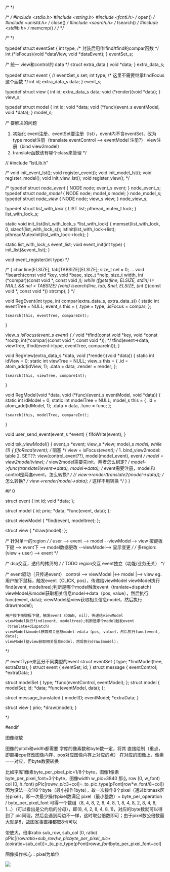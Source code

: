 
/*  */

/*  */
#include <stdio.h>
#include <string.h>
#include <fcntl.h>      /* open() */
#include <unistd.h>     /* close() */
#include <search.h>     /* tsearch() */
#include <stdlib.h>     /* memcmp() */
/*  */


/*  */

typedef struct eventSet
{
    int type;
    /* 封装后用作lfind/tfind的compar函数 */
    int (*isFocus)(void *dataView, void *dataEvent);
} eventSet_s;

/* 统一 view和control的 data */
struct extra_data
{
    void *data;
} extra_data_s;

typedef struct event
{
    // eventSet_s set;
    int type; /* 这里不需要继承findFocus这个函数 */
    int id;
    extra_data_s data;
} event_s;

typedef struct view
{
    int id;
    extra_data_s data;
    void (*render)(void *data);
} view_s;

typedef struct model
{
    int id;
    void *data;
    void (*func)(event_s eventModel, void *data);
} model_s;


/* 要解决的问题
1. 初始化
    event注册，eventSet要注册（lst），event内不含eventSet，改为type
    model注册（translate eventControl --> eventModel 注册?）
    view注册（bind view2model）
2. translate函数该有哪个class来管理 */

// #include "lstLib.h"

/* void init_event_lst();
void register_event();
void init_model_lst();
void register_model();
void init_view_lst();
void register_view(); */

/* typedef struct _node_event_
{
    NODE node;
    event_s event;
} node_event_s;
typedef struct _node_model_
{
    NODE node;
    model_s model;
} node_model_s;
typedef struct _node_view_
{
    NODE node;
    view_s view;
} node_view_s;


typedef struct _list_with_lock_
{
    LIST list;
    pthread_mutex_t lock;
} list_with_lock_s;

static void init_list(list_with_lock_s *list_with_lock)
{
    memset(list_with_lock, 0, sizeof(list_with_lock_s));
    lstInit(list_with_lock->list);
    pthreadMutexInit(list_with_lock->lock);
}

static list_with_lock_s event_list;
void event_init(int type)
{
    init_list(&event_list);
}

void event_register(int type) */


/* {
    char line[ELSIZE], tab[TABSIZE][ELSIZE];
    size_t nel = 0;
    ...
    void *lsearch(const void *key, void *base, size_t *nelp, size_t width,
                  int (*compar)(const void *, const void *));
    while (fgets(line, ELSIZE, stdin) != NULL && nel < TABSIZE)
        (void) lsearch(line, tab, &nel,
                       ELSIZE, (int (*)(const void *, const void *)) strcmp);
} */

void RegEvent(int type, int compar(extra_data_s, extra_data_s))
{
    static int eventTree = NULL;
    event_s this =
    {
        .type = type,
        .isFocus = compar;
    };

    tsearch(this, eventTree, compareInt);
}

view_s *isFocus(event_s event)
{
    /*
    void *tfind(const void *key, void *const *rootp,
           int(*compar)(const void *, const void *));
            */
    tfind(event->data, viewTree, tfind(event->type, eventTree, compareInt));
}

void RegView(extra_data_s *data, void (*render)(void *data))
{
    static int idView = 0;
    static int viewTree = NULL;
    view_s this =
    {
        .id = atom_add(idView, 1);
        .data = data,
        .render = render;
    };

    tsearch(this, viewTree, compareInt);
}

void RegModel(void *data, void (*func)(event_s eventModel, void *data))
{
    static int idModel = 0;
    static int modelTree = NULL;
    model_s this =
    {
        .id = atom_add(idModel, 1);
        .data = data,
        .func = func;
    };

    tsearch(this, modelTree, compareInt);
}


void user_send_event(event_s *event)
{
    fifoWrite(event);
}

void tsk_viewModel()
{
    event_s *event;
    view_s *view;
    model_s *model;
    while (1)
    {
        fifoRead(event); /* 阻塞 */
        view = isFocus(*event);
        /*
        1. bind_view2model: table
        2. SET??: view(control_event??), model(model_event), event
         */
        model = view2model(view); /* view2model需要先init，两者怎么绑定? */
        model->func(translate1(event->data), model->data); /* event需要注册，model和control是两套event，怎么转换? */
        // view->render(translate2(model->data)); /* 怎么转换? */
        view->render(model->data); /* 这样不用转换 */
    }
}



#if 0


struct event
{
    int id;
    void *data;
};

struct model
{
    id;
    prio;
    *data;
    *func(event, data);
};

struct viewModel
{
    *find(event, modeltree);
};

struct view
{
    *draw(model);
};

/* 针对单一的region */
/* user --> event --> model --viewModel--> view
按键板下键 --> event下 --> model数据更改 --viewModel--> 显示变更 */
/* 多region: (view + user) --> event */

/* dsp交互，透传的拷贝的 */
/* TODO
region交互
event独立（功能/业务无关） */

/* event驱动（只传递event）
control --> viewModel |<-> model
                      |--> view
eg.
    用户按下鼠标，触发event（CLICK, pos），传递给viewModel
    viewModel执行find(event, modeltree);判断是哪个model触发event（tranlate+dispatch）
    viewModel从model获取相关信息model->data（pos, value），然后执行func(event, data);
    viewModel给view获取相关信息model，然后执行draw(model);

    用户按下按键板下键，触发event（DOWN, nil），传递给viewModel
    viewModel执行find(event, modeltree);判断是哪个model触发event（tranlate+dispatch）
    viewModel从model获取相关信息model->data（pos, value），然后执行func(event, data);
    viewModel给view获取相关信息model，然后执行draw(model);
 */

/* eventType来区分不同类型的event
struct eventSet
{
    type;
    *findModel(tree, extraData);
}
struct event
{
    eventSet;
    id;
}
struct message
{
    eventControl;
    *extraData;
}

struct modelSet
{
    type;
    *func(eventControl, eventModel);
};
struct model
{
    modelSet;
    id;
    *data;
    *func(eventModel, data);
};

struct message_translated
{
    modelID;
    eventModel;
    *extraData;
}

struct view
{
    prio;
    *draw(model);
}

*/

#endif


图像缩放

图像的pitch和width都需要
字库的像素数和byte数一定，将其 直接绘制（重点，即直接cpu修改图像内存，pos对应图像内存上对应的点） 在对应的图像上，像素一一对应，但byte数要转换

比如字库1像素byte_per_pixel_pic=1/8个byte，图像1像素byte_per_pixel_font=3个byte，图像width w_pic=3840
那么
row [0, w_font) col [0, h_font)
pPic[row*w_pic*3+col]=_to_pic_type(pFont[row*w_font/8+col])
因为没法一次1/8个byte（最小操作1byte），故一次操作8个pixel（通过bitmask区分pixel），即一次最少操作pixel数满足 pixel（最小整数）= byte_per_operation / byte_per_pixel_font
可得一个数组（8, 4, 8, 2, 8, 4, 8, 1, 8, 4, 8, 2, 8, 4, 8, 1…）（可以看出是公约后的分母），即(8, 4, 2, 8, 4, 8, 1)，对应的byte数就可以得到了
pic同理，然后会遇到两边不一样，这时取公倍数即可；由于pixel数公倍数最大就是8，故图省事直接都取8也可以


带放大，倍率ratio
sub_row, sub_col [0, ratio)
pPic[(row*ratio+sub_row)*w_pic*byte_per_pixel_pic+(col*ratio+sub_col)]=_to_pic_type(pFont[row*w_font*byte_per_pixel_font+col]


图像操作核心：pixel为单位

![](http://upload-images.jianshu.io/upload_images/293860-f0918f2da804ae3a.jpg?imageMogr2/auto-orient/strip%7CimageView2/2/w/1080/q/50)


